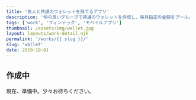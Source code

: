 ```yaml
---
title: '友人と共通のウォレットを持てるアプリ'
description: '仲の良いグループで共通のウォレットを作成し、毎月指定の金額をプール。決済に利用できます。'
tags: ['work', 'フィンテック', 'モバイルアプリ']
thumbnail: /assets/img/wallet.jpg
layout: layouts/work-detail.njk
permalink: '/works/{{ slug }}/'
slug: 'wallet'
date: 2019-10-01
---
```


## 作成中

現在、準備中。少々お待ちください。

